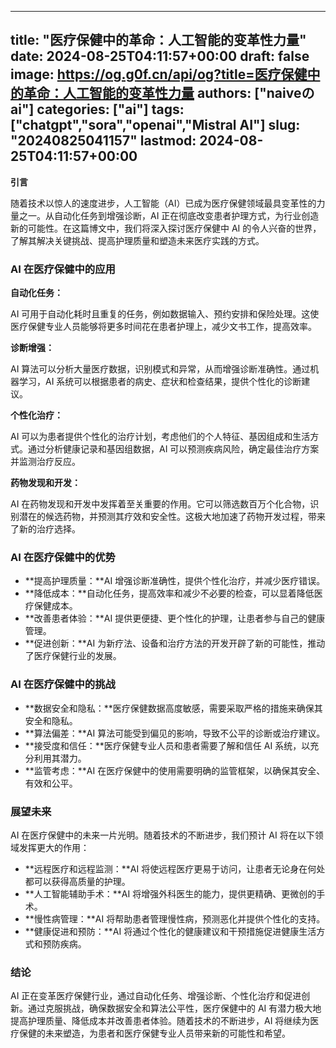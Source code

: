 
---
title: "医疗保健中的革命：人工智能的变革性力量"
date: 2024-08-25T04:11:57+00:00
draft: false
image: https://og.g0f.cn/api/og?title=医疗保健中的革命：人工智能的变革性力量
authors: ["naiveのai"]
categories: ["ai"]
tags: ["chatgpt","sora","openai","Mistral AI"]
slug: "20240825041157"
lastmod: 2024-08-25T04:11:57+00:00
---
**引言**

随着技术以惊人的速度进步，人工智能（AI）已成为医疗保健领域最具变革性的力量之一。从自动化任务到增强诊断，AI 正在彻底改变患者护理方式，为行业创造新的可能性。在这篇博文中，我们将深入探讨医疗保健中 AI 的令人兴奋的世界，了解其解决关键挑战、提高护理质量和塑造未来医疗实践的方式。

### AI 在医疗保健中的应用

**自动化任务：**

AI 可用于自动化耗时且重复的任务，例如数据输入、预约安排和保险处理。这使医疗保健专业人员能够将更多时间花在患者护理上，减少文书工作，提高效率。

**诊断增强：**

AI 算法可以分析大量医疗数据，识别模式和异常，从而增强诊断准确性。通过机器学习，AI 系统可以根据患者的病史、症状和检查结果，提供个性化的诊断建议。

**个性化治疗：**

AI 可以为患者提供个性化的治疗计划，考虑他们的个人特征、基因组成和生活方式。通过分析健康记录和基因组数据，AI 可以预测疾病风险，确定最佳治疗方案并监测治疗反应。

**药物发现和开发：**

AI 在药物发现和开发中发挥着至关重要的作用。它可以筛选数百万个化合物，识别潜在的候选药物，并预测其疗效和安全性。这极大地加速了药物开发过程，带来了新的治疗选择。

### AI 在医疗保健中的优势

* **提高护理质量：**AI 增强诊断准确性，提供个性化治疗，并减少医疗错误。
* **降低成本：**自动化任务，提高效率和减少不必要的检查，可以显着降低医疗保健成本。
* **改善患者体验：**AI 提供更便捷、更个性化的护理，让患者参与自己的健康管理。
* **促进创新：**AI 为新疗法、设备和治疗方法的开发开辟了新的可能性，推动了医疗保健行业的发展。

### AI 在医疗保健中的挑战

* **数据安全和隐私：**医疗保健数据高度敏感，需要采取严格的措施来确保其安全和隐私。
* **算法偏差：**AI 算法可能受到偏见的影响，导致不公平的诊断或治疗建议。
* **接受度和信任：**医疗保健专业人员和患者需要了解和信任 AI 系统，以充分利用其潜力。
* **监管考虑：**AI 在医疗保健中的使用需要明确的监管框架，以确保其安全、有效和公平。

### 展望未来

AI 在医疗保健中的未来一片光明。随着技术的不断进步，我们预计 AI 将在以下领域发挥更大的作用：

* **远程医疗和远程监测：**AI 将使远程医疗更易于访问，让患者无论身在何处都可以获得高质量的护理。
* **人工智能辅助手术：**AI 将增强外科医生的能力，提供更精确、更微创的手术。
* **慢性病管理：**AI 将帮助患者管理慢性病，预测恶化并提供个性化的支持。
* **健康促进和预防：**AI 将通过个性化的健康建议和干预措施促进健康生活方式和预防疾病。

### 结论

AI 正在变革医疗保健行业，通过自动化任务、增强诊断、个性化治疗和促进创新。通过克服挑战，确保数据安全和算法公平性，医疗保健中的 AI 有潜力极大地提高护理质量、降低成本并改善患者体验。随着技术的不断进步，AI 将继续为医疗保健的未来塑造，为患者和医疗保健专业人员带来新的可能性和希望。